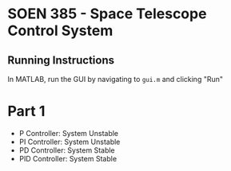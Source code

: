 # SOEN 385 - Space Telescope Control System

## Running Instructions

In MATLAB, run the GUI by navigating to `gui.m` and clicking "Run"

# Part 1

- P Controller: System Unstable
- PI Controller: System Unstable
- PD Controller: System Stable
- PID Controller: System Stable


